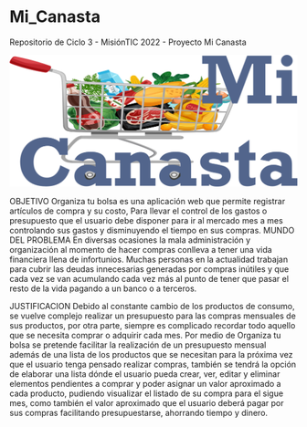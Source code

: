 # Mi_Canasta

Repositorio de Ciclo 3 - MisiónTIC 2022 - Proyecto Mi Canasta

![logo](img/logo.png)

OBJETIVO
Organiza tu bolsa es una aplicación web que permite registrar artículos de compra y su
costo, Para llevar el control de los gastos o presupuesto que el usuario debe disponer para
ir al mercado mes a mes controlando sus gastos y disminuyendo el tiempo en sus compras.
MUNDO DEL PROBLEMA
En diversas ocasiones la mala administración y organización al momento de hacer
compras conlleva a tener una vida financiera llena de infortunios. Muchas personas en
la actualidad trabajan para cubrir las deudas innecesarias generadas por compras
inútiles y que cada vez se van acumulando cada vez más al punto de tener que pasar el
resto de la vida pagando a un banco o a terceros.

JUSTIFICACION
Debido al constante cambio de los productos de consumo, se vuelve complejo realizar un
presupuesto para las compras mensuales de sus productos, por otra parte, siempre es
complicado recordar todo aquello que se necesita comprar o adquirir cada mes.
Por medio de Organiza tu bolsa se pretende facilitar la realización de un presupuesto
mensual además de una lista de los productos que se necesitan para la próxima vez que el
usuario tenga pensado realizar compras, también se tendrá la opción de elaborar una lista
dónde el usuario pueda crear, ver, editar y eliminar elementos pendientes a comprar y poder
asignar un valor aproximado a cada producto, pudiendo visualizar el listado de su compra
para el sigue mes, como también el valor aproximado que el usuario deberá pagar por sus
compras facilitando presupuestarse, ahorrando tiempo y dinero.
